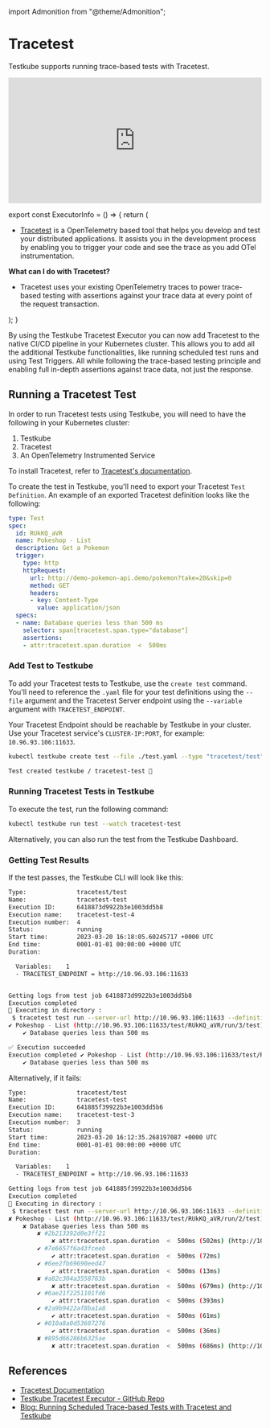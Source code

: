 import Admonition from "@theme/Admonition";

# Tracetest

Testkube supports running trace-based tests with Tracetest.

<iframe width="100%" height="250" src="https://www.youtube.com/embed/nAp3zYgykok" title="YouTube video player" frameborder="0" allow="accelerometer; autoplay; clipboard-write; encrypted-media; gyroscope; picture-in-picture; web-share" allowfullscreen></iframe>

export const ExecutorInfo = () => {
  return (
    <div>
      <Admonition type="info" icon="🎓" title="What is Tracetest?">
        <ul>
          <li><a href="https://tracetest.io/">Tracetest</a> is a OpenTelemetry based tool that helps you develop and test your distributed applications. It assists you in the development process by enabling you to trigger your code and see the trace as you add OTel instrumentation.</li>
        </ul>
        <b>What can I do with Tracetest?</b>
        <ul>
          <li>Tracetest uses your existing OpenTelemetry traces to power trace-based testing with assertions against your trace data at every point of the request transaction.</li>
        </ul>
      </Admonition>
    </div>
  );
}

<ExecutorInfo />

By using the Testkube Tracetest Executor you can now add Tracetest to the native CI/CD pipeline in your Kubernetes cluster. This allows you to add all the additional Testkube functionalities, like running scheduled test runs and using Test Triggers. All while following the trace-based testing principle and enabling full in-depth assertions against trace data, not just the response.

## **Running a Tracetest Test**

In order to run Tracetest tests using Testkube, you will need to have the following in your Kubernetes cluster:
1. Testkube
2. Tracetest
3. An OpenTelemetry Instrumented Service

To install Tracetest, refer to
[Tracetest's documentation](https://docs.tracetest.io/getting-started/installation/). 

To create the test in Testkube, you'll need to export your Tracetest `Test Definition`. An example of an exported Tracetest definition looks like the following:

```yaml
type: Test
spec:
  id: RUkKQ_aVR
  name: Pokeshop - List
  description: Get a Pokemon
  trigger:
    type: http
    httpRequest:
      url: http://demo-pokemon-api.demo/pokemon?take=20&skip=0
      method: GET
      headers:
      - key: Content-Type
        value: application/json
  specs:
  - name: Database queries less than 500 ms
    selector: span[tracetest.span.type="database"]
    assertions:
    - attr:tracetest.span.duration  <  500ms
```

### **Add Test to Testkube**

To add your Tracetest tests to Testkube, use the `create test` command. You'll need to reference the `.yaml` file for your test definitions using the `--file` argument and the Tracetest Server endpoint using the `--variable` argument with `TRACETEST_ENDPOINT`.

Your Tracetest Endpoint should be reachable by Testkube in your cluster. Use your Tracetest service's `CLUSTER-IP:PORT`, for example: `10.96.93.106:11633`.

```bash
kubectl testkube create test --file ./test.yaml --type "tracetest/test" --name tracetest-test --variable TRACETEST_ENDPOINT=http://CLUSTER-IP:PORT
```

```sh title="Expected output:"
Test created testkube / tracetest-test 🥇
```

### **Running Tracetest Tests in Testkube**

To execute the test, run the following command:

```bash
kubectl testkube run test --watch tracetest-test
```

Alternatively, you can also run the test from the Testkube Dashboard.

### **Getting Test Results**

If the test passes, the Testkube CLI will look like this:

```sh title="Expected output:"
Type:              tracetest/test
Name:              tracetest-test
Execution ID:      6418873d9922b3e1003dd5b8
Execution name:    tracetest-test-4
Execution number:  4
Status:            running
Start time:        2023-03-20 16:18:05.60245717 +0000 UTC
End time:          0001-01-01 00:00:00 +0000 UTC
Duration:

  Variables:    1
  - TRACETEST_ENDPOINT = http://10.96.93.106:11633


Getting logs from test job 6418873d9922b3e1003dd5b8
Execution completed
🔬 Executing in directory :
 $ tracetest test run --server-url http://10.96.93.106:11633 --definition /tmp/test-content1901459587 --wait-for-result --output pretty
✔ Pokeshop - List (http://10.96.93.106:11633/test/RUkKQ_aVR/run/3/test)
    ✔ Database queries less than 500 ms

✅ Execution succeeded
Execution completed ✔ Pokeshop - List (http://10.96.93.106:11633/test/RUkKQ_aVR/run/3/test)
    ✔ Database queries less than 500 ms
```

Alternatively, if it fails:

```sh title="Expected output:"
Type:              tracetest/test
Name:              tracetest-test
Execution ID:      641885f39922b3e1003dd5b6
Execution name:    tracetest-test-3
Execution number:  3
Status:            running
Start time:        2023-03-20 16:12:35.268197087 +0000 UTC
End time:          0001-01-01 00:00:00 +0000 UTC
Duration:

  Variables:    1
  - TRACETEST_ENDPOINT = http://10.96.93.106:11633

Getting logs from test job 641885f39922b3e1003dd5b6
Execution completed
🔬 Executing in directory :
 $ tracetest test run --server-url http://10.96.93.106:11633 --definition /tmp/test-content737616681 --wait-for-result --output pretty
✘ Pokeshop - List (http://10.96.93.106:11633/test/RUkKQ_aVR/run/2/test)
    ✘ Database queries less than 500 ms
        ✘ #2b213392d0e3ff21
            ✘ attr:tracetest.span.duration  <  500ms (502ms) (http://10.96.93.106:11633/test/RUkKQ_aVR/run/2/test?selectedAssertion=0&selectedSpan=2b213392d0e3ff21)
        ✔ #7e6657f6a43fceeb
            ✔ attr:tracetest.span.duration  <  500ms (72ms)
        ✔ #6ee2fb69690eed47
            ✔ attr:tracetest.span.duration  <  500ms (13ms)
        ✘ #a82c304a3558763b
            ✘ attr:tracetest.span.duration  <  500ms (679ms) (http://10.96.93.106:11633/test/RUkKQ_aVR/run/2/test?selectedAssertion=0&selectedSpan=a82c304a3558763b)
        ✔ #6ae21f2251101fd6
            ✔ attr:tracetest.span.duration  <  500ms (393ms)
        ✔ #2a9b9422af8ba1a8
            ✔ attr:tracetest.span.duration  <  500ms (61ms)
        ✔ #010a8a0d53687276
            ✔ attr:tracetest.span.duration  <  500ms (36ms)
        ✘ #895d66286b6325ae
            ✘ attr:tracetest.span.duration  <  500ms (686ms) (http://10.96.93.106:11633/test/RUkKQ_aVR/run/2/test?selectedAssertion=0&selectedSpan=895d66286b6325ae)
```

## **References**

- [Tracetest Documentation](https://docs.tracetest.io/)
- [Testkube Tracetest Executor - GitHub Repo](https://github.com/kubeshop/testkube-executor-tracetest)
- [Blog: Running Scheduled Trace-based Tests with Tracetest and Testkube](https://docs.tracetest.io/examples-tutorials/recipes/running-tracetest-with-testkube/)
